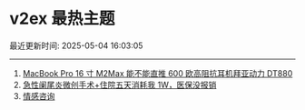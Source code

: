 # v2ex 最热主题

最近更新时间: 2025-05-04 16:03:05

--- 
1. [MacBook Pro 16 寸 M2Max 能不能直推 600 欧高阻抗耳机拜亚动力 DT880](https://www.v2ex.com/t/1129567) 
2. [急性阑尾炎微创手术+住院五天消耗我 1W，医保没报销](https://www.v2ex.com/t/1129573) 
3. [情感咨询](https://www.v2ex.com/t/1129575) 
